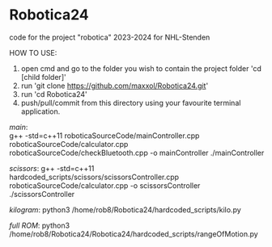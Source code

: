 # Robotica24
code for the project "robotica" 2023-2024 for NHL-Stenden

HOW TO USE:
1. open cmd and go to the folder you wish to contain the project folder 'cd [child folder]'
2. run 'git clone https://github.com/maxxol/Robotica24.git'
3. run 'cd Robotica24'
4. push/pull/commit from this directory using your favourite terminal application.



*main*:  
g++ -std=c++11 roboticaSourceCode/mainController.cpp roboticaSourceCode/calculator.cpp roboticaSourceCode/checkBluetooth.cpp -o mainController
./mainController


*scissors*: 
g++ -std=c++11 hardcoded_scripts/scissors/scissorsController.cpp roboticaSourceCode/calculator.cpp -o scissorsController
./scissorsController


*kilogram*: 
python3 /home/rob8/Robotica24/hardcoded_scripts/kilo.py

*full ROM*:
python3 /home/rob8/Robotica24/Robotica24/hardcoded_scripts/rangeOfMotion.py